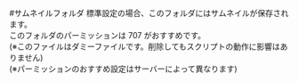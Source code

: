 #サムネイルフォルダ
標準設定の場合、このフォルダにはサムネイルが保存されます。  
このフォルダのパーミッションは 707 がおすすめです。  
(※このファイルはダミーファイルです。削除してもスクリプトの動作に影響はありません)  
(※パーミッションのおすすめ設定はサーバーによって異なります)